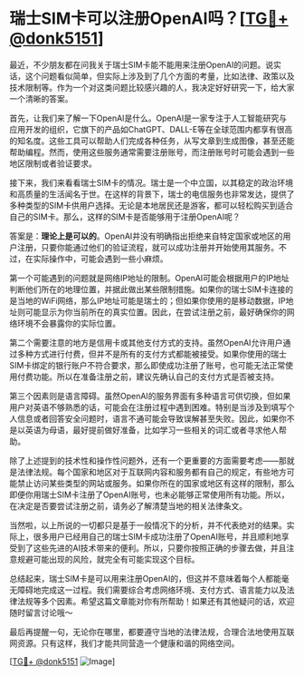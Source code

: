 # 瑞士SIM卡可以注册OpenAI吗？[[TG💪+ @donk5151](https://t.me/s/donk5151)]

最近，不少朋友都在问我关于瑞士SIM卡能不能用来注册OpenAI的问题。说实话，这个问题看似简单，但实际上涉及到了几个方面的考量，比如法律、政策以及技术限制等。作为一个对这类问题比较感兴趣的人，我决定好好研究一下，给大家一个清晰的答案。

首先，让我们来了解一下OpenAI是什么。OpenAI是一家专注于人工智能研究与应用开发的组织，它旗下的产品如ChatGPT、DALL-E等在全球范围内都享有很高的知名度。这些工具可以帮助人们完成各种任务，从写文章到生成图像，甚至还能帮助编程。然而，使用这些服务通常需要注册账号，而注册账号时可能会遇到一些地区限制或者验证要求。

接下来，我们来看看瑞士SIM卡的情况。瑞士是一个中立国，以其稳定的政治环境和高质量的生活闻名于世。在这样的背景下，瑞士的电信服务也非常发达，提供了多种类型的SIM卡供用户选择。无论是本地居民还是游客，都可以轻松购买到适合自己的SIM卡。那么，这样的SIM卡是否能够用于注册OpenAI呢？

答案是：**理论上是可以的**。OpenAI并没有明确指出拒绝来自特定国家或地区的用户注册，只要你能通过他们的验证流程，就可以成功注册并开始使用其服务。不过，在实际操作中，可能会遇到一些小麻烦。

第一个可能遇到的问题就是网络IP地址的限制。OpenAI可能会根据用户的IP地址判断他们所在的地理位置，并据此做出某些限制措施。如果你的瑞士SIM卡连接的是当地的WiFi网络，那么IP地址可能是瑞士的；但如果你使用的是移动数据，IP地址则可能显示为你当前所在的真实位置。因此，在尝试注册之前，最好确保你的网络环境不会暴露你的实际位置。

第二个需要注意的地方是信用卡或其他支付方式的支持。虽然OpenAI允许用户通过多种方式进行付费，但并不是所有的支付方式都能被接受。如果你使用的瑞士SIM卡绑定的银行账户不符合要求，那么即使成功注册了账号，也可能无法正常使用付费功能。所以在准备注册之前，建议先确认自己的支付方式是否被支持。

第三个因素则是语言障碍。虽然OpenAI的服务界面有多种语言可供切换，但如果用户对英语不够熟悉的话，可能会在注册过程中遇到困难。特别是当涉及到填写个人信息或者回答安全问题时，语言不通可能会导致误解甚至失败。因此，如果你不是以英语为母语，最好提前做好准备，比如学习一些相关的词汇或者寻求他人帮助。

除了上述提到的技术性和操作性问题外，还有一个更重要的方面需要考虑——那就是法律法规。每个国家和地区对于互联网内容和服务都有自己的规定，有些地方可能禁止访问某些类型的网站或服务。如果你所在的国家或地区有这样的限制，那么即便你用瑞士SIM卡注册了OpenAI账号，也未必能够正常使用所有功能。所以，在决定是否要尝试注册之前，请务必了解清楚当地的相关法律条文。

当然啦，以上所说的一切都只是基于一般情况下的分析，并不代表绝对的结果。实际上，很多用户已经用自己的瑞士SIM卡成功注册了OpenAI账号，并且顺利地享受到了这些先进的AI技术带来的便利。所以，只要你按照正确的步骤去做，并且注意规避可能出现的风险，就完全有可能实现这个目标。

总结起来，瑞士SIM卡是可以用来注册OpenAI的，但这并不意味着每个人都能毫无障碍地完成这一过程。我们需要综合考虑网络环境、支付方式、语言能力以及法律法规等多个因素。希望这篇文章能对你有所帮助！如果还有其他疑问的话，欢迎随时留言讨论哦～

最后再提醒一句，无论你在哪里，都要遵守当地的法律法规，合理合法地使用互联网资源。只有这样，我们才能共同营造一个健康和谐的网络空间。

[[TG💪+ @donk5151](https://t.me/s/donk5151) ![Image](https://i.postimg.cc/rwNCRYN7/Snipaste-2025-04-30-17-27-05.png)]